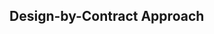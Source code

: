 <div id="title">

## Design-by-Contract Approach
</div>

<div id="body">

<include src="what/unit-inParent-asPanel.md" boilerplate />

</div>